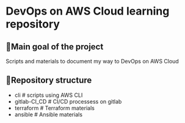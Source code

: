 # DevOps on AWS Cloud learning repository

## 📌Main goal of the project
Scripts and materials to document my way to DevOps on AWS Cloud

## 📁Repository structure
- cli				# scripts using AWS CLI
- gitlab-CI_CD			# CI/CD processess on gitlab
- terraform			# Terraform materials
- ansible			# Ansible materials

